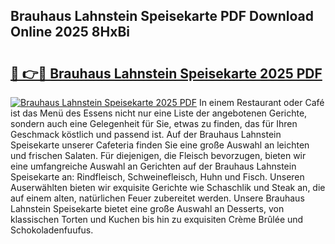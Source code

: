 ## Brauhaus Lahnstein Speisekarte PDF Download Online 2025 8HxBi

# <h2><a href="http://gccr55r.nevu.top/?p=Brauhaus+Lahnstein+Speisekarte">🔗 👉🔴 Brauhaus Lahnstein Speisekarte 2025 PDF</a></h2>

[![Brauhaus Lahnstein Speisekarte 2025 PDF](https://i.imgur.com/dBaPXMq.png)](http://gccr55r.nevu.top/?p=Brauhaus+Lahnstein+Speisekarte)
In einem Restaurant oder Café ist das Menü des Essens nicht nur eine Liste der angebotenen Gerichte, sondern auch eine Gelegenheit für Sie, etwas zu finden, das für Ihren Geschmack köstlich und passend ist. Auf der Brauhaus Lahnstein Speisekarte unserer Cafeteria finden Sie eine große Auswahl an leichten und frischen Salaten. Für diejenigen, die Fleisch bevorzugen, bieten wir eine umfangreiche Auswahl an Gerichten auf der Brauhaus Lahnstein Speisekarte an: Rindfleisch, Schweinefleisch, Huhn und Fisch. Unseren Auserwählten bieten wir exquisite Gerichte wie Schaschlik und Steak an, die auf einem alten, natürlichen Feuer zubereitet werden. Unsere Brauhaus Lahnstein Speisekarte bietet eine große Auswahl an Desserts, von klassischen Torten und Kuchen bis hin zu exquisiten Crème Brûlée und Schokoladenfuufus.

